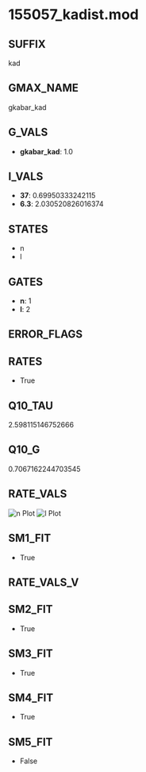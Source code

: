 # 155057_kadist.mod

## SUFFIX

kad

## GMAX_NAME

gkabar_kad

## G_VALS

- **gkabar_kad**: 1.0

## I_VALS

- **37**: 0.69950333242115
- **6.3**: 2.030520826016374

## STATES

- n
- l

## GATES

- **n**: 1
- **l**: 2

## ERROR_FLAGS


## RATES

- True

## Q10_TAU

2.598115146752666

## Q10_G

0.7067162244703545

## RATE_VALS

![n Plot](/Users/pbozelos/Dropbox/icg-Chai-Panos/supermodels/output_markdown_files/K/155057_kadist.mod/images/n.png)
![l Plot](/Users/pbozelos/Dropbox/icg-Chai-Panos/supermodels/output_markdown_files/K/155057_kadist.mod/images/l.png)

## SM1_FIT

- True

## RATE_VALS_V

## SM2_FIT

- True

## SM3_FIT

- True

## SM4_FIT

- True

## SM5_FIT

- False

